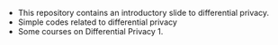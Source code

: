 * This repository contains an introductory slide to differential privacy.
* Simple codes related to differential privacy
* Some courses on Differential Privacy
  1.
